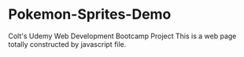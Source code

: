 # Pokemon-Sprites-Demo
Colt's Udemy Web Development Bootcamp Project
This is a web page totally constructed by javascript file.
